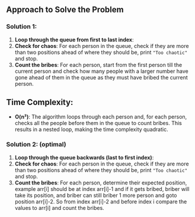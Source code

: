 ## Approach to Solve the Problem

### Solution 1:

1. **Loop through the queue from first to last index**:
2. **Check for chaos**: For each person in the queue, check if they are more than two positions ahead of where they should be, print `"Too chaotic"` and stop.
3. **Count the bribes**: For each person, start from the first person till the current person and check how many people with a larger number have gone ahead of them in the queue as they must have bribed the current person.

## Time Complexity:

- **O(n²)**: The algorithm loops through each person and, for each person, checks all the people before them in the queue to count bribes. This results in a nested loop, making the time complexity quadratic.

### Solution 2: (optimal)

1. **Loop through the queue backwards (last to first index)**:
2. **Check for chaos**: For each person in the queue, check if they are more than two positions ahead of where they should be, print `"Too chaotic"` and stop.
3. **Count the bribes**: For each person, determine their expected position, example arr[i] should be at index arr[i]-1 and if it gets bribed, briber will take its position, and briber can still briber 1 more person and goto position arr[i]-2. So from index arr[i]-2 and before index i compare the values to arr[i] and count the bribes.
